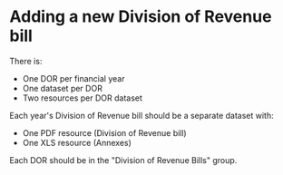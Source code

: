 # Adding a new Division of Revenue bill

There is:

* One DOR per financial year
* One dataset per DOR
* Two resources per DOR dataset

Each year's Division of Revenue bill should be a separate dataset with:

* One PDF resource \(Division of Revenue bill\)
* One XLS resource \(Annexes\)

Each DOR should be in the "Division of Revenue Bills" group.





